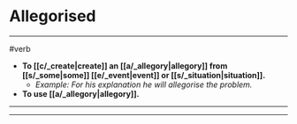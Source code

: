 # Allegorised
---
#verb
- **To [[c/_create|create]] an [[a/_allegory|allegory]] from [[s/_some|some]] [[e/_event|event]] or [[s/_situation|situation]].**
	- _Example: For his explanation he will allegorise the problem._
- **To use [[a/_allegory|allegory]].**
---
---
